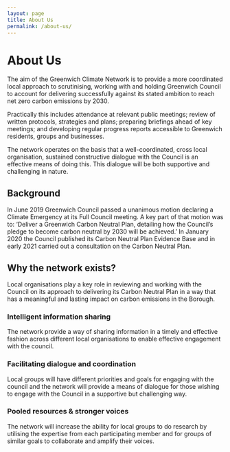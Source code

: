 ```yaml
---
layout: page
title: About Us
permalink: /about-us/
---
```


# About Us

The aim of the Greenwich Climate Network is to provide a more coordinated local approach to scrutinising, working with and holding Greenwich Council to account for delivering successfully against its stated ambition to reach net zero carbon emissions by 2030.

Practically this includes attendance at relevant public meetings; review of written protocols, strategies and plans; preparing briefings ahead of key meetings; and developing regular progress reports accessible to Greenwich residents, groups and businesses. 

The network operates on the basis that a well-coordinated, cross local organisation, sustained constructive dialogue with the Council is an effective means of doing this. This dialogue will be both supportive and challenging in nature.

## Background

In June 2019 Greenwich Council passed a unanimous motion declaring a Climate Emergency at its Full Council meeting. A key part of that motion was to: ‘Deliver a Greenwich Carbon Neutral Plan, detailing how the Council’s pledge to become carbon neutral by 2030 will be achieved.’ In January 2020 the Council published its Carbon Neutral Plan Evidence Base and in early 2021 carried out a consultation on the Carbon Neutral Plan.

## Why the network exists?

Local organisations play a key role in reviewing and working with the Council on its approach to delivering its Carbon Neutral Plan in a way that has a meaningful and lasting impact on carbon emissions in the Borough.

### Intelligent information sharing

The network provide a way of sharing information in a timely and effective fashion across different local organisations to enable effective engagement with the council.

### Facilitating dialogue and coordination

Local groups will have different priorities and goals for engaging with the council and the network will provide a means of dialogue for those wishing to engage with the Council in a supportive but challenging way.

### Pooled resources & stronger voices

The network will increase the ability for local groups to do research by utilising the expertise from each participating member and for groups of similar goals to collaborate and amplify their voices.
